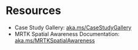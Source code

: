 # Resources

* Case Study Gallery: [aka.ms/CaseStudyGallery](https://aka.ms/CaseStudyGallery)
* MRTK Spatial Awareness Documentation: [aka.ms/MRTKSpatialAwareness](https://aka.ms/MRTKSpatialAwareness)

